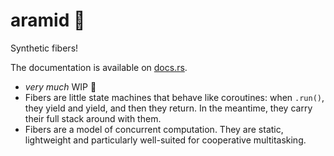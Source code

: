 # aramid 🧵

Synthetic fibers!

The documentation is available on
[docs.rs](https://docs.rs/aramid/latest/aramid/).

- _very much_ WIP 🚧
- Fibers are little state machines that behave like coroutines: when `.run()`,
  they yield and yield, and then they return. In the meantime, they carry their
  full stack around with them.
- Fibers are a model of concurrent computation. They are static, lightweight and
  particularly well-suited for cooperative multitasking.
